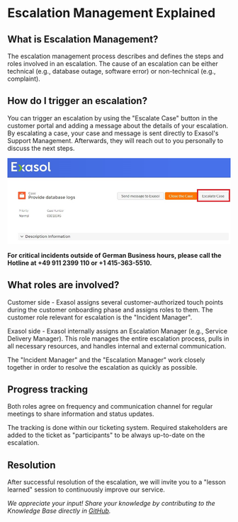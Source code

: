 # Escalation Management Explained 

## What is Escalation Management?
The escalation management process describes and defines the steps and roles involved in an escalation. The cause of an escalation can be either technical (e.g., database outage, software error) or non-technical (e.g., complaint). 

## How do I trigger an escalation?
You can trigger an escalation by using the "Escalate Case" button in the customer portal and adding a message about the details of your escalation. By escalating a case, your case and message is sent directly to Exasol's Support Management. Afterwards, they will reach out to you personally to discuss the next steps.

![Escalation Button](images/escalation_button.jpeg)

**For critical incidents outside of German Business hours, please call the Hotline at +49 911 2399 110 or +1 415-363-5510.**

## What roles are involved?
Customer side - Exasol assigns several customer-authorized touch points during the customer onboarding phase and assigns roles to them. The customer role relevant for escalation is the "Incident Manager".

Exasol side - Exasol internally assigns an Escalation Manager (e.g., Service Delivery Manager). This role manages the entire escalation process, pulls in all necessary resources, and handles internal and external communication.

The "Incident Manager" and the "Escalation Manager" work closely together in order to resolve the escalation as quickly as possible.

## Progress tracking

Both roles agree on frequency and communication channel for regular meetings to share information and status updates.

The tracking is done within our ticketing system. Required stakeholders are added to the ticket as "participants" to be always up-to-date on the escalation.

## Resolution

After successful resolution of the escalation, we will invite you to a "lesson learned" session to continuously improve our service. 

*We appreciate your input! Share your knowledge by contributing to the Knowledge Base directly in [GitHub](https://github.com/exasol/public-knowledgebase).* 
